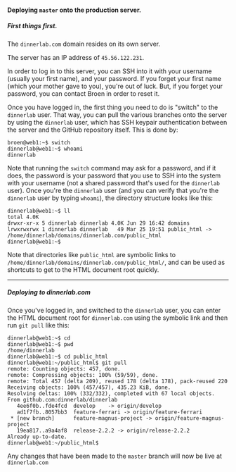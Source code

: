 #### Deploying `master` onto the production server.

##### First things first.
The `dinnerlab.com` domain resides on its own server.

The server has an IP address of `45.56.122.231`.

In order to log in to this server, you can SSH into it with your username (usually your first name), and your password. If you forget your first name (which your mother gave to you), you're out of luck. But, if you forget your password, you can contact Broen in order to reset it.

Once you have logged in, the first thing you need to do is "switch" to the `dinnerlab` user. That way, you can pull the various branches onto the server by using the `dinnerlab` user, which has SSH keypair authentication between the server and the GitHub repository itself. This is done by:
```
broen@web1:~$ switch
dinnerlab@web1:~$ whoami
dinnerlab
```
Note that running the `switch` command may ask for a password, and if it does, the password is your password that you use to SSH into the system with your username (not a shared password that's used for the `dinnerlab` user). Once you're the `dinnerlab` user (and you can verify that you're the `dinnerlab` user by typing `whoami`), the directory structure looks like this:
```
dinnerlab@web1:~$ ll
total 4.0K
drwxr-xr-x 5 dinnerlab dinnerlab 4.0K Jun 29 16:42 domains
lrwxrwxrwx 1 dinnerlab dinnerlab   49 Mar 25 19:51 public_html -> /home/dinnerlab/domains/dinnerlab.com/public_html
dinnerlab@web1:~$
```
Note that directories like `public_html` are symbolic links to `/home/dinnerlab/domains/dinnerlab.com/public_html/`, and can be used as shortcuts to get to the HTML document root quickly.

---

##### Deploying to dinnerlab.com
Once you've logged in, and switched to the `dinnerlab` user, you can enter the HTML document root for `dinnerlab.com` using the symbolic link and then run `git pull` like this:
```
dinnerlab@web1:~$ cd
dinnerlab@web1:~$ pwd
/home/dinnerlab
dinnerlab@web1:~$ cd public_html
dinnerlab@web1:~/public_html$ git pull
remote: Counting objects: 457, done.
remote: Compressing objects: 100% (59/59), done.
remote: Total 457 (delta 209), reused 178 (delta 178), pack-reused 220
Receiving objects: 100% (457/457), 435.23 KiB, done.
Resolving deltas: 100% (332/332), completed with 67 local objects.
From github.com:dinnerlab/dinnerlab
   4ee6f0b..fde4fcd  develop    -> origin/develop
   ad1f7fb..8057bb3  feature-ferrari -> origin/feature-ferrari
 * [new branch]      feature-magnus-project -> origin/feature-magnus-project
   19ea817..a9a4af8  release-2.2.2 -> origin/release-2.2.2
Already up-to-date.
dinnerlab@web1:~/public_html$
```

Any changes that have been made to the `master` branch will now be live at `dinnerlab.com`